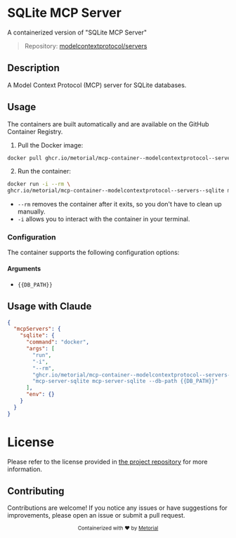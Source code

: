 
# SQLite MCP Server

A containerized version of "SQLite MCP Server"

> Repository: [modelcontextprotocol/servers](https://github.com/modelcontextprotocol/servers)

## Description

A Model Context Protocol (MCP) server for SQLite databases.


## Usage

The containers are built automatically and are available on the GitHub Container Registry.

1. Pull the Docker image:

```bash
docker pull ghcr.io/metorial/mcp-container--modelcontextprotocol--servers--sqlite
```

2. Run the container:

```bash
docker run -i --rm \ 
ghcr.io/metorial/mcp-container--modelcontextprotocol--servers--sqlite mcp-server-sqlite --db-path {{DB_PATH}} "mcp-server-sqlite mcp-server-sqlite --db-path {{DB_PATH}}"
```

- `--rm` removes the container after it exits, so you don't have to clean up manually.
- `-i` allows you to interact with the container in your terminal.



### Configuration

The container supports the following configuration options:


#### Arguments

- `{{DB_PATH}}`






## Usage with Claude

```json
{
  "mcpServers": {
    "sqlite": {
      "command": "docker",
      "args": [
        "run",
        "-i",
        "--rm",
        "ghcr.io/metorial/mcp-container--modelcontextprotocol--servers--sqlite",
        "mcp-server-sqlite mcp-server-sqlite --db-path {{DB_PATH}}"
      ],
      "env": {}
    }
  }
}
```

# License

Please refer to the license provided in [the project repository](https://github.com/modelcontextprotocol/servers) for more information.

## Contributing

Contributions are welcome! If you notice any issues or have suggestions for improvements, please open an issue or submit a pull request.

<div align="center">
  <sub>Containerized with ❤️ by <a href="https://metorial.com">Metorial</a></sub>
</div>
  